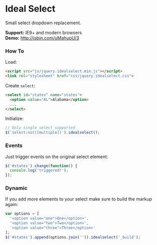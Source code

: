 Ideal Select
==================

Small select dropdown replacement.

**Support:** IE9+ and modern browsers  
**Demo:** http://jsbin.com/uMahupU/3

### How To

Load:

```html
<script src="js/jquery.idealselect.min.js"></script>
<link rel="stylesheet" href="css/jquery.idealselect.css">
```

Create `select`:

```html
<select id="states" name="states">
  <option value="AL">Alabama</option>
  ...
</select>
```

Initialize:
```javascript
// Only single select supported
$('select:not([multiple])').idealselect();
```

### Events

Just trigger events on the original select element:

```javascript
$('#states').change(function() {
  console.log('triggered!');  
});
```

### Dynamic

If you add more elements to your select make sure to build the markup again:

```javascript
var options = [
  '<option value="one">One</option>',
  '<option value="two">Two</option>',
  '<option value="three">Three</option>'
];
$('#states').append(options.join('')).idealselect('_build');
```
